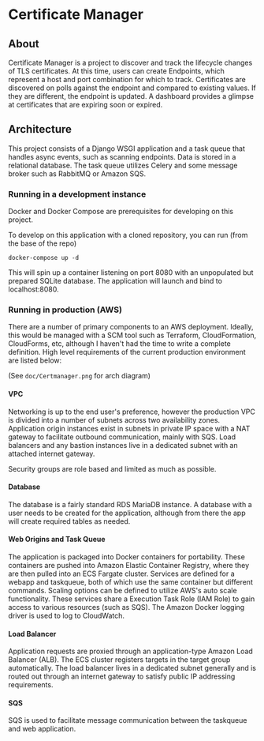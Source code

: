 # Certificate Manager

## About
Certificate Manager is a project to discover and track the lifecycle changes of TLS certificates. At this time, users can create Endpoints, which represent a host and port combination for which to track. Certificates are discovered on polls against the endpoint and compared to existing values. If they are different, the endpoint is updated. A dashboard provides a glimpse at certificates that are expiring soon or expired.

## Architecture
This project consists of a Django WSGI application and a task queue that handles async events, such as scanning endpoints. Data is stored in a relational database. The task queue utilizes Celery and some message broker such as RabbitMQ or Amazon SQS.


### Running in a development instance
Docker and Docker Compose are prerequisites for developing on this project.

To develop on this application with a cloned repository, you can run (from the
base of the repo)
```
docker-compose up -d
```

This will spin up a container listening on port 8080 with an unpopulated but
prepared SQLite database. The application will launch and bind to localhost:8080.

### Running in production (AWS)
There are a number of primary components to an AWS deployment. Ideally, this would be managed with a SCM tool such as Terraform, CloudFormation, CloudForms, etc, although I haven't had the time to write a complete definition. High level requirements of the current production environment are listed below:

(See `doc/Certmanager.png` for arch diagram)

#### VPC
Networking is up to the end user's preference, however the production VPC is divided into a number of subnets across two availability zones. Application origin instances exist in subnets in private IP space with a NAT gateway to facilitate outbound communication, mainly with SQS. Load balancers and any bastion instances live in a dedicated subnet with an attached internet gateway.

Security groups are role based and limited as much as possible.

#### Database
The database is a fairly standard RDS MariaDB instance. A database with a user needs to be created for the application, although from there the app will create required tables as needed.

#### Web Origins and Task Queue
The application is packaged into Docker containers for portability. These containers are pushed into Amazon Elastic Container Registry, where they are then pulled into an ECS Fargate cluster. Services are defined for a webapp and taskqueue, both of which use the same container but different commands. Scaling options can be defined to utilize AWS's auto scale functionality. These services share a Execution Task Role (IAM Role) to gain access to various resources (such as SQS). The Amazon Docker logging driver is used to log to CloudWatch.

#### Load Balancer
Application requests are proxied through an application-type Amazon Load Balancer (ALB). The ECS cluster registers targets in the target group automatically. The load balancer lives in a dedicated subnet generally and is routed out through an internet gateway to satisfy public IP addressing requirements.

#### SQS
SQS is used to facilitate message communication between the taskqueue and web application.
